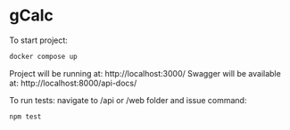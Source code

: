 # gCalc

To start project:
```sh
docker compose up
```
Project will be running at: http://localhost:3000/
Swagger will be available at: http://localhost:8000/api-docs/

To run tests:
navigate to /api or /web folder and issue command:
```sh
npm test
```
